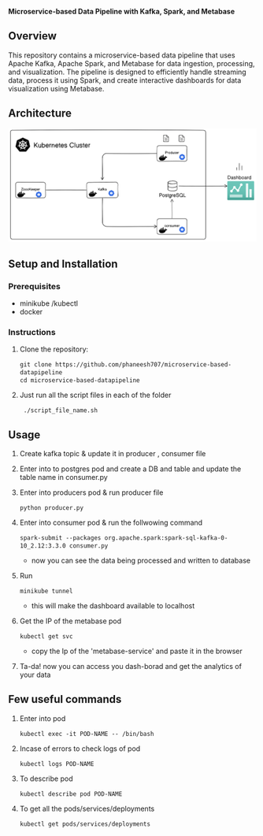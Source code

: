 **Microservice-based Data Pipeline with Kafka, Spark, and Metabase**

## Overview

This repository contains a microservice-based data pipeline that uses Apache Kafka, Apache Spark, and Metabase for data ingestion, processing, and visualization. The pipeline is designed to efficiently handle streaming data, process it using Spark, and create interactive dashboards for data visualization using Metabase.

## Architecture

![Archi](./05-files/archi.png)
## Setup and Installation

### Prerequisites

- minikube /kubectl 
- docker 


### Instructions

1. Clone the repository:

   ```
   git clone https://github.com/phaneesh707/microservice-based-datapipeline
   cd microservice-based-datapipeline
   ```
2. Just run all the script files in each of the folder 
   ```
    ./script_file_name.sh
   ```

## Usage

1. Create kafka topic & update it in producer , consumer file

2. Enter into to postgres pod and create a DB and table and update the table name in consumer.py

3. Enter into producers pod  & run producer file
    ```
    python producer.py
    ```

4. Enter into consumer pod & run the follwowing command
    ```
    spark-submit --packages org.apache.spark:spark-sql-kafka-0-10_2.12:3.3.0 consumer.py
    ```
    - now you can see the data being processed and written to database

5. Run 
    ```
    minikube tunnel
    ```
    - this will make the dashboard available to localhost

6. Get the IP of the metabase pod 
    ```
    kubectl get svc
    ```
    - copy the Ip of the 'metabase-service' and paste it in the browser 

7. Ta-da! now you can access you dash-borad and get the analytics of your data


## Few useful commands 

1. Enter into pod
    ```
    kubectl exec -it POD-NAME -- /bin/bash
    ```

2. Incase of errors to check logs of pod
    ```
    kubectl logs POD-NAME
    ```

3. To describe pod
    ```
    kubectl describe pod POD-NAME
    ```

4. To get all the pods/services/deployments

    ```
    kubectl get pods/services/deployments
    ```